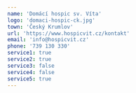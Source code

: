 ```yaml
---
name: 'Domácí hospic sv. Víta'
logo: 'domaci-hospic-ck.jpg'
town: 'Český Krumlov'
url: 'https://www.hospicvit.cz/kontakt'
email: 'info@hospicvit.cz'
phone: '739 130 330'
service1: true
service2: true
service3: false
service4: false
service5: true
---
```


